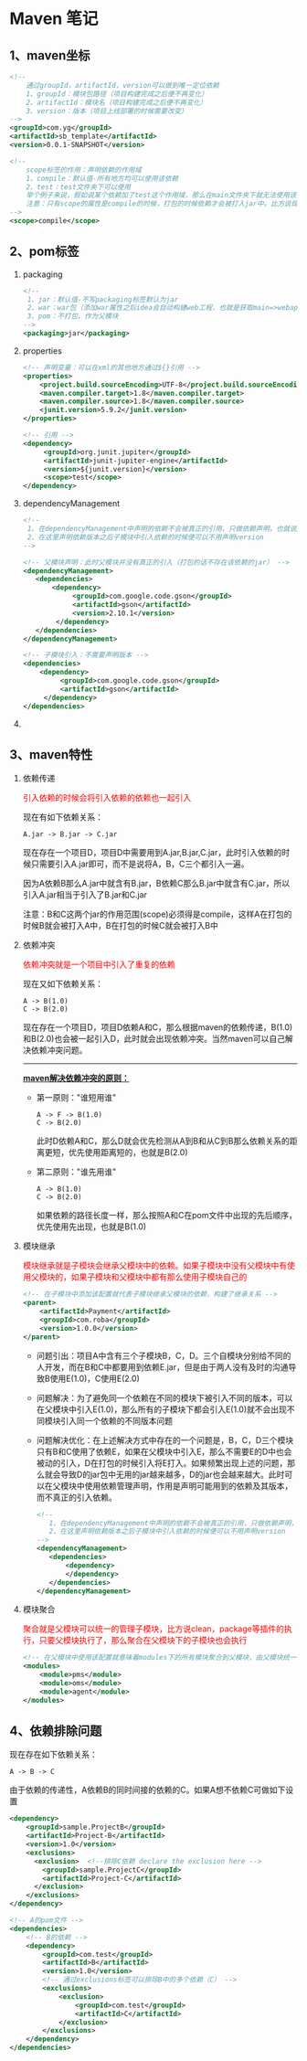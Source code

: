 # Maven 笔记

## 1、maven坐标

```xml
<!-- 
	通过groupId，artifactId，version可以做到唯一定位依赖
	1、groupId：模块包路径（项目构建完成之后便不再变化）
	2、artifactId：模块名（项目构建完成之后便不再变化）
	3、version：版本（项目上线部署的时候需要改变）
-->
<groupId>com.yg</groupId>
<artifactId>sb_template</artifactId>
<version>0.0.1-SNAPSHOT</version>

<!--
	scope标签的作用：声明依赖的作用域
	1、compile：默认值-所有地方均可以使用该依赖
	2、test：test文件夹下可以使用
	举个例子来说，假如说某个依赖加了test这个作用域，那么在main文件夹下就无法使用该依赖所提供的类，接口以及注解。如果不知道用哪个作用域，使用默认值compile就一定不会错
	注意：只有scope的属性是compile的时候，打包的时候依赖才会被打入jar中。比方说现在存在一个项目A，项目A中引入了依赖B，那么在给项目A进行打包的时候只有依赖B的scope属性是compile才会被打入jar中
-->
<scope>compile</scope>
```



## 2、pom标签

1. packaging

   ```xml
   <!-- 
   	1、jar：默认值-不写packaging标签默认为jar
   	2、war：war包（添加war属性之后idea会自动构建web工程，也就是获取main=>webapp=>WEB-INF=>web.xml）
   	3、pom：不打包，作为父模块
   -->
   <packaging>jar</packaging>
   ```

2. properties

   ```xml
   <!-- 声明变量：可以在xml的其他地方通过${}引用 -->
   <properties>
       <project.build.sourceEncoding>UTF-8</project.build.sourceEncoding>
       <maven.compiler.target>1.8</maven.compiler.target>
       <maven.compiler.source>1.8</maven.compiler.source>
       <junit.version>5.9.2</junit.version>
   </properties>
   
   <!-- 引用 -->
   <dependency>
        <groupId>org.junit.jupiter</groupId>
        <artifactId>junit-jupiter-engine</artifactId>
        <version>${junit.version}</version>
        <scope>test</scope>
   </dependency>
   ```

3. dependencyManagement

   ```xml
   <!-- 
   	1、在dependencyManagement中声明的依赖不会被真正的引用，只做依赖声明，也就说声明的这些依赖子模块中可能用到也可能用不到，一旦用到并且不指定版本的话默认使用父模块中依赖的版本，如果手动指定了版本那么以手动指定的版本为准
   	2、在这里声明依赖版本之后子模块中引入依赖的时候便可以不用声明version 
   -->
   
   <!-- 父模块声明：此时父模块并没有真正的引入（打包的话不存在该依赖的jar） -->
   <dependencyManagement>
      <dependencies>
          <dependency>
               <groupId>com.google.code.gson</groupId>
               <artifactId>gson</artifactId>
               <version>2.10.1</version>
           </dependency>
      </dependencies>
   </dependencyManagement>
   
   <!-- 子模块引入：不需要声明版本 -->
   <dependencies>
       <dependency>
            <groupId>com.google.code.gson</groupId>
            <artifactId>gson</artifactId>
        </dependency>
   </dependencies>
   ```
   
4. 



## 3、maven特性

1. 依赖传递

   <font color=red>引入依赖的时候会将引入依赖的依赖也一起引入</font>

   现在有如下依赖关系：

   ```
   A.jar -> B.jar -> C.jar
   ```

   现在存在一个项目D，项目D中需要用到A.jar,B.jar,C.jar，此时引入依赖的时候只需要引入A.jar即可，而不是说将A，B，C三个都引入一遍。

   因为A依赖B那么A.jar中就含有B.jar，B依赖C那么B.jar中就含有C.jar，所以引入A.jar相当于引入了B.jar和C.jar

   注意：B和C这两个jar的作用范围(scope)必须得是compile，这样A在打包的时候B就会被打入A中，B在打包的时候C就会被打入B中

2. 依赖冲突

   <font color=red>依赖冲突就是一个项目中引入了重复的依赖</font>

   现在又如下依赖关系：

   ```
   A -> B(1.0)
   C -> B(2.0)
   ```

   现在存在一个项目D，项目D依赖A和C，那么根据maven的依赖传递，B(1.0)和B(2.0)也会被一起引入D，此时就会出现依赖冲突。当然maven可以自己解决依赖冲突问题。

   <hr>

   **<u>maven解决依赖冲突的原则：</u>**

   - 第一原则："谁短用谁"

     ```
     A -> F -> B(1.0)
     C -> B(2.0)
     ```

     此时D依赖A和C，那么D就会优先检测从A到B和从C到B那么依赖关系的距离更短，优先使用距离短的，也就是B(2.0)

   - 第二原则："谁先用谁"

     ```
     A -> B(1.0)
     C -> B(2.0)
     ```

     如果依赖的路径长度一样，那么按照A和C在pom文件中出现的先后顺序，优先使用先出现，也就是B(1.0)

3. 模块继承

   <font color=red>模块继承就是子模块会继承父模块中的依赖。如果子模块中没有父模块中有使用父模块的，如果子模块和父模块中都有那么使用子模块自己的</font>

   ```xml
   <!-- 在子模块中添加该配置就代表子模块继承父模块的依赖，构建了继承关系 -->
   <parent>
       <artifactId>Payment</artifactId>
       <groupId>com.roba</groupId>
       <version>1.0.0</version>
   </parent>
   ```

   

   - 问题引出：项目A中含有三个子模块B，C，D。三个自模块分别给不同的人开发，而在B和C中都要用到依赖E.jar，但是由于两人没有及时的沟通导致B使用E(1.0)，C使用E(2.0)

   - 问题解决：为了避免同一个依赖在不同的模块下被引入不同的版本，可以在父模块中引入E(1.0)，那么所有的子模块下都会引入E(1.0)就不会出现不同模块引入同一个依赖的不同版本问题

   - 问题解决优化：在上述解决方式中存在的一个问题是，B，C，D三个模块只有B和C使用了依赖E，如果在父模块中引入E，那么不需要E的D中也会被动的引入，D在打包的时候引入将E打入。如果频繁出现上述的问题，那么就会导致D的jar包中无用的jar越来越多，D的jar也会越来越大。此时可以在父模块中使用依赖管理声明，作用是声明可能用到的依赖及其版本，而不真正的引入依赖。

     ```xml
     <!-- 
     	1、在dependencyManagement中声明的依赖不会被真正的引用，只做依赖声明，也就说声明的这些依赖子模块中可能用到也可能用不到，一旦用到并且不指定版本的话默认使用父模块中依赖的版本，如果手动指定了版本那么以手动指定的版本为准
     	2、在这里声明依赖版本之后子模块中引入依赖的时候便可以不用声明version 
     -->
     <dependencyManagement>
        <dependencies>
            <dependency>
            </dependency>
        </dependencies>
     </dependencyManagement>
     ```

4. 模块聚合

   <font color=red>聚合就是父模块可以统一的管理子模块，比方说clean，package等插件的执行，只要父模块执行了，那么聚合在父模块下的子模块也会执行</font>

   ```xml
   <!-- 在父模块中使用该配置就意味着modules下的所有模块聚合到父模块，由父模块统一管理 -->
   <modules>
       <module>pms</module>
       <module>oms</module>
       <module>agent</module>
   </modules>
   ```



## 4、依赖排除问题

现在存在如下依赖关系：

```
A -> B -> C
```

由于依赖的传递性，A依赖B的同时间接的依赖的C。如果A想不依赖C可做如下设置

```xml
<dependency>
	<groupId>sample.ProjectB</groupId>
	<artifactId>Project-B</artifactId>
	<version>1.0</version>
	<exclusions>
	  <exclusion>  <!--排除C依赖 declare the exclusion here -->
	    <groupId>sample.ProjectC</groupId>
	    <artifactId>Project-C</artifactId>
	  </exclusion>
	</exclusions> 
</dependency>

<!-- A的pom文件 -->
<dependencies>
    <!-- B的依赖 -->
    <dependency>
        <groupId>com.test</groupId>
		<artifactId>B</artifactId>
		<version>1.0</version>
        <!-- 通过exclusions标签可以排除B中的多个依赖（C） -->
        <exclusions>
	  		<exclusion> 
	    		<groupId>com.test</groupId>
	    		<artifactId>C</artifactId>
	  		</exclusion>
		</exclusions> 
    </dependency>
</dependencies>
```

